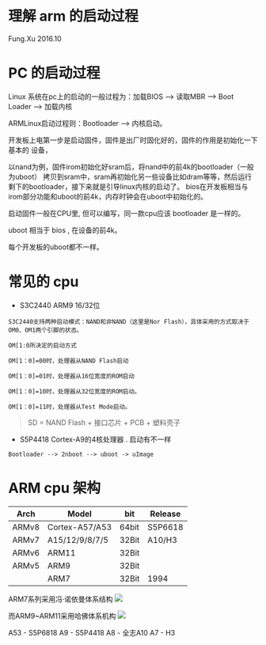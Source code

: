 理解 arm 的启动过程
====
Fung.Xu 2016.10

# PC 的启动过程 

Linux 系统在pc上的启动的一般过程为：加载BIOS --> 读取MBR --> Boot Loader --> 加载内核

ARMLinux启动过程则：Bootloader --> 内核启动。


开发板上电第一步是启动固件，固件是出厂时固化好的，固件的作用是初始化一下基本的 设备，

以nand为例，固件irom初始化好sram后，将nand中的前4k的bootloader（一般为uboot） 拷贝到sram中，sram再初始化另一些设备比如dram等等，然后运行剩下的bootloader，接下来就是引导linux内核的启动了。
bios在开发板相当与irom部分功能和uboot的前4k，内存时钟会在uboot中初始化的。

启动固件一般在CPU里, 但可以编写，同一款cpu应该 bootloader 是一样的。

uboot 相当于 bios , 在设备的前4k。

每个开发板的uboot都不一样。

# 常见的 cpu 

- S3C2440 ARM9 16/32位

```
S3C2440支持两种启动模式：NAND和非NAND（这里是Nor Flash），具体采用的方式取决于OM0、OM1两个引脚的状态。

OM[1:0所决定的启动方式

OM[1：0]=00时，处理器从NAND Flash启动

OM[1：0]=01时，处理器从16位宽度的ROM启动

OM[1：0]=10时，处理器从32位宽度的ROM启动。

OM[1：0]=11时，处理器从Test Mode启动。
```

> SD = NAND Flash + 接口芯片 + PCB + 塑料壳子

- S5P4418 Cortex-A9的4核处理器 . 启动有不一样

```
Bootloader --> 2nboot --> uboot -> uImage
```

# ARM cpu 架构

|Arch  | Model         | bit | Release |
|------|---------------|-----|---------|
|ARMv8 | Cortex-A57/A53|64bit| S5P6618 |
|ARMv7 | A15/12/9/8/7/5|32Bit| A10/H3  |
|ARMv6 | ARM11         |32Bit|         |
|ARMv5 | ARM9          |32Bit|         |
|      | ARM7          |32Bit| 1994    |

ARM7系列采用冯·诺依曼体系结构
![](http://2.eewimg.cn/news/uploadfile/2016/0808/20160808092600638.jpg)

而ARM9~ARM11采用哈佛体系机构
![](http://2.eewimg.cn/news/uploadfile/2016/0808/20160808092600632.jpg)


A53 - S5P6818
A9 - S5P4418
A8 - 全志A10
A7 - H3
